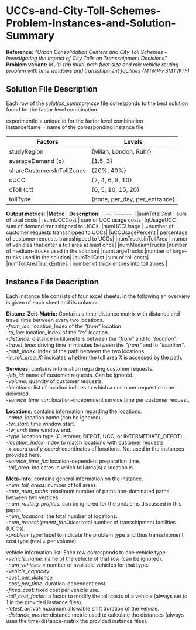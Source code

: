 # UCCs-and-City-Toll-Schemes-Problem-Instances-and-Solution-Summary

**Reference:** *"Urban Consolidation Centers and City Toll Schemes – Investigating the Impact of City Tolls on Transshipment Decisions"*  
**Problem variant:** *Multi-trip multi-path fleet size and mix vehicle routing problem with time windows and transshipment facilities (MTMP-FSMTWTF)*  

## Solution File Description

Each row of the *solution_summary.csv* file corresponds to the best solution found for the factor level combination.

experimentId			= unique id for the factor level combination  
instanceName			= name of the corresponding instance file  
  
  
|**Factors**		|		**Levels**|
| --- | --- |
|studyRegion 		|	{Milan, London, Ruhr}|
|averageDemand (q)	|	{1.5, 3}|
|shareCustomersInTollZones|	{20%, 40%}|
|cUCC		|		{2, 4, 6, 8, 10}|
|cToll (cτ)		|	{0, 5, 10, 15, 20}|
|tollType		|	{none, per_day, per_entrance}|

**Output metrics:**
|**Metric** | **Description**|
| --- | ------- |
|sumTotalCost		|	 sum of total costs |
|sumUCCCost		|	sum of UCC usage costs|
|qUsageUCC		|	sum of demand transshipped to UCCs|
|numUCCUsage		|	=number of customer requests transshipped to UCCs|
|uCCUsagePercent	|		percentage of customer requests transshipped to UCCs|
|numTrucksInTollArea	|	 numer of vehicles that enter a toll area at least once|
|numMediumTrucks			 |number of medium-trucks used in the solution|
|numLargeTrucks			|number of large-trucks used in the solution|
|sumTollCost			|sum of toll costs|
|numTollAreaTruckEntries		| number of truck entries into toll zones |

## Instance File Description

Each instance file consists of four excel sheets. In the following an overview is given of each sheet and its columns.

**Distanz-Zeit-Matrix:** Contains a time-distance matrix with distance and travel time between every two locations.  
*-from_loc:* location_Index of the *"from"* location  
*-to_loc:* location_Index of the *"to"* location.  
*-distance:* distance in kilometers between the *"from"* and to *"location"*.  
*-travel_time:* driving time in minutes between the *"from"* and to *"location"*.   
*-path_index:* index of the path between the two locations.  
*-in_toll_area_X:* indicates whether the toll area *X* is accessed by the path.  

**Services:** contains information regarding customer requests.  
*-job_id:* name of customer requests. Can be ignored.  
*-volume:* quantity of customer requests.  
*-locations:* list of location indices to which a customer request can be delivered.  
*-service_time_var:* location-independent service time per customer request.  

**Locations:** contains information regarding the locations.  
*-name:* location name (can be ignored).  
*-tw_start:* time window start.  
*-tw_end:* time window end.  
*-type:* location type (Customer, DEPOT, UCC, or INTERMEDIATE_DEPOT).  
*-location_Index:* index to match locations with customer requests  
*-x_coord and y_coord:* coordinates of locations. Not used in the instances provided here.  
*-service_time_fix:* location-dependent preparation time.  
*-toll_area:* indicates in which toll area(s) a location is.  

**Meta-Info:** contains general information on the instance.  
*-num_toll_areas:* number of toll areas.  
*-max_num_paths:* maximum number of paths non-dominated paths between two vertices.  
*-num_routing_profiles:* can be ignored for the problems discussed in this paper.  
*-num_locations:* the total number of locations.  
*-num_transshipment_facilities:* total number of transshipment facilities (UCCs).  
*-problem_type:* label to indicate the problem type and thus transshipment cost type (real = per volume)  
  
vehicle information list: Each row corresponds to one vehicle type.  
*-vehicle_name:* name of the vehicle of that row (can be ignored).  
*-num_vehicles* = number of available vehicles for that type.  
*-vehicle_capacity*  
*-cost_per_distance*  
*-cost_per_time:* duration-dependent cost.  
*-fixed_cost:* fixed cost per vehicle use.  
*-toll_cost_factor:* a factor to modify the toll costs of a vehicle (always set to 1 in the provided instance files).  
*-latest_arrival:* maximum allowable shift duration of the vehicle.  
*-distance_metric:* distance metric used to calculate the distances (always uses the time-distance-matrix the provided instance files).  
